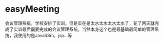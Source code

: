 # easyMeeting
会议管理系统，学校安排了实训，但是实在是太水太水太水太水了，花了两天就完成了实训最后需要完成的会议管理系统，当然本身这个也是最基础最简单的管理系统，我使用的是JavaSSm，jsp...等
